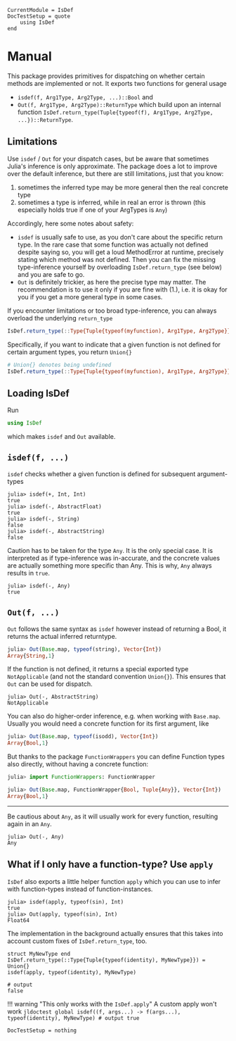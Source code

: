 ```@meta
CurrentModule = IsDef
DocTestSetup = quote
    using IsDef
end
```

# Manual

This package provides primitives for dispatching on whether certain methods are implemented or not.
It exports two functions for general usage
* `isdef(f, Arg1Type, Arg2Type, ...)::Bool` and
* `Out(f, Arg1Type, Arg2Type)::ReturnType`
which build upon an internal function `IsDef.return_type(Tuple{typeof(f), Arg1Type, Arg2Type, ...})::ReturnType`.

## Limitations

Use `isdef` / `Out` for your dispatch cases, but be aware that sometimes Julia's inference is only approximate.
The package does a lot to improve over the default inference, but there are still limitations, just that you know:
1. sometimes the inferred type may be more general then the real concrete type
2. sometimes a type is inferred, while in real an error is thrown (this especially holds true if one of your ArgTypes is `Any`)

Accordingly, here some notes about safety:
* `isdef` is usually safe to use, as you don't care about the specific return type. In the rare case that some function was actually not defined despite saying so, you will get a loud MethodError at runtime, precisely stating which method was not defined. Then you can fix the missing type-inference yourself by overloading `IsDef.return_type` (see below) and you are safe to go.
* `Out` is definitely trickier, as here the precise type may matter. The recommendation is to use it only if you are fine with (1.), i.e. it is okay for you if you get a more general type in some cases.


If you encounter limitations or too broad type-inference, you can always overload the underlying `return_type`
```julia
IsDef.return_type(::Type{Tuple{typeof(myfunction), Arg1Type, Arg2Type}}) = ReturnType
```
Specifically, if you want to indicate that a given function is not defined for certain argument types, you return `Union{}`
```julia
# Union{} denotes being undefined
IsDef.return_type(::Type{Tuple{typeof(myfunction), Arg1Type, Arg2Type}}) = Union{}  
```

## Loading IsDef

Run
```julia
using IsDef
```
which makes `isdef` and `Out` available.


## `isdef(f, ...)`

`isdef` checks whether a given function is defined for subsequent argument-types

```jldoctest global
julia> isdef(+, Int, Int)
true
julia> isdef(-, AbstractFloat)
true
julia> isdef(-, String)
false
julia> isdef(-, AbstractString)
false
```

Caution has to be taken for the type ``Any``. It is the only special case. It is interpreted as if type-inference was in-accurate, and the concrete values are actually something more specific than Any. This is why, ``Any`` always results in ``true``.

```jldoctest global
julia> isdef(-, Any)
true
```

## `Out(f, ...)`

`Out` follows the same syntax as `isdef` however instead of returning a Bool, it returns the actual inferred returntype.
<!-- surprisingly in julia nightly this no longer works, the output is instead "Vector{String} = Array{String,1}" -->
```julia
julia> Out(Base.map, typeof(string), Vector{Int})
Array{String,1}
```

If the function is not defined, it returns a special exported type `NotApplicable` (and not the standard convention `Union{}`). This ensures that `Out` can be used for dispatch.
```jldoctest global
julia> Out(-, AbstractString)
NotApplicable
```

You can also do higher-order inference, e.g. when working with `Base.map`. Usually you would need a concrete function for its first argument, like
<!-- surprisingly in julia nightly this no longer works, the output is instead "Vector{Bool} = Array{Bool,1}" -->
```julia
julia> Out(Base.map, typeof(isodd), Vector{Int})
Array{Bool,1}
```
But thanks to the package ``FunctionWrappers`` you can define Function types also directly, without having a concrete function:
<!-- surprisingly in julia nightly this no longer works, the output is instead "Vector{Bool} = Array{Bool,1}" -->
```julia
julia> import FunctionWrappers: FunctionWrapper

julia> Out(Base.map, FunctionWrapper{Bool, Tuple{Any}}, Vector{Int})
Array{Bool,1}
```

--------------------------

Be cautious about `Any`, as it will usually work for every function, resulting again in an ``Any``.
```jldoctest global
julia> Out(-, Any)
Any
```


## What if I only have a function-type? Use `apply`

`IsDef` also exports a little helper function `apply` which you can use to infer with function-types instead of function-instances.
```jldoctest global
julia> isdef(apply, typeof(sin), Int)
true
julia> Out(apply, typeof(sin), Int)
Float64
```

The implementation in the background actually ensures that this takes into account custom fixes of ``IsDef.return_type``, too.
```jldoctest global
struct MyNewType end
IsDef.return_type(::Type{Tuple{typeof(identity), MyNewType}}) = Union{}
isdef(apply, typeof(identity), MyNewType)

# output
false
```

!!! warning "This only works with the `IsDef.apply`"
    A custom apply won't work
    ```jldoctest global
    isdef((f, args...) -> f(args...), typeof(identity), MyNewType)
    # output
    true
    ```

```@meta
DocTestSetup = nothing
```
